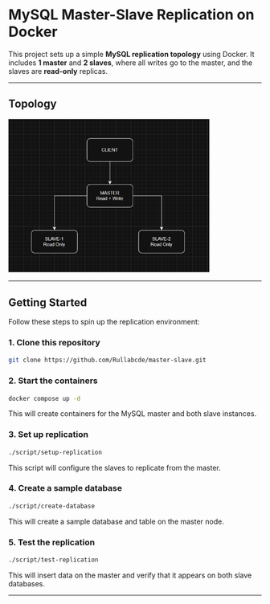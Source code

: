 # MySQL Master-Slave Replication on Docker

This project sets up a simple **MySQL replication topology** using Docker. It includes **1 master** and **2 slaves**, where all writes go to the master, and the slaves are **read-only** replicas.

---

## Topology

<img src="Topology.png" alt="Topology" width="400"/>

---

## Getting Started

Follow these steps to spin up the replication environment:

### 1. Clone this repository

```bash
git clone https://github.com/Rullabcde/master-slave.git
```

### 2. Start the containers

```bash
docker compose up -d
```

This will create containers for the MySQL master and both slave instances.

### 3. Set up replication

```bash
./script/setup-replication
```

This script will configure the slaves to replicate from the master.

### 4. Create a sample database

```bash
./script/create-database
```

This will create a sample database and table on the master node.

### 5. Test the replication

```bash
./script/test-replication
```

This will insert data on the master and verify that it appears on both slave databases.

---
